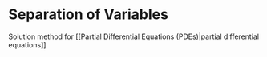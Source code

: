# Separation of Variables

Solution method for [[Partial Differential Equations (PDEs)|partial differential equations]]